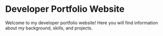 # Developer Portfolio Website
Welcome to my developer portfolio website! Here you will find information about my background, skills, and projects.
